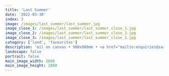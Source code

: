 ```yaml
---
title: 'Last Summer'
date: '2022-03-30'
index: 2
image: /images/last_summer/last_summer.jpg
image_close_1: /images/last_summer/last_summer_close_1.jpg
image_close_2: /images/last_summer/last_summer_close_3.jpg
image_close_3: /images/last_summer/last_summer_close_2.jpg
category: ['land', 'favourites']
description: 'oil on canvas • 900x900mm • <a href="mailto:enquiries@sarahanneartist.com" target="_blank" rel="noopener noreferrer">enquire</a>'
landscape: false
portrait: false
main_image_width: 2880
main_image_height: 2880
---
```

